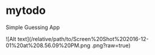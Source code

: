 # mytodo

Simple Guessing App

![Alt text](/relative/path/to/Screen%20Shot%202016-12-01%20at%208.56.09%20PM.png
.png?raw=true)

